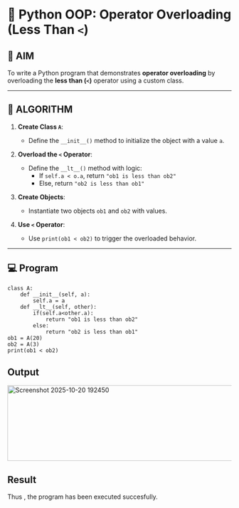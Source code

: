 # 🐍 Python OOP: Operator Overloading (Less Than `<`)

## 🎯 AIM

To write a Python program that demonstrates **operator overloading** by overloading the **less than (`<`)** operator using a custom class.

---

## 🧠 ALGORITHM

1. **Create Class `A`**:
   - Define the `__init__()` method to initialize the object with a value `a`.

2. **Overload the `<` Operator**:
   - Define the `__lt__()` method with logic:
     - If `self.a < o.a`, return `"ob1 is less than ob2"`
     - Else, return `"ob2 is less than ob1"`

3. **Create Objects**:
   - Instantiate two objects `ob1` and `ob2` with values.

4. **Use `<` Operator**:
   - Use `print(ob1 < ob2)` to trigger the overloaded behavior.

---

## 💻 Program
~~~
class A:
    def __init__(self, a):
        self.a = a
    def __lt__(self, other):
        if(self.a<other.a):
            return "ob1 is less than ob2"
        else:
            return "ob2 is less than ob1"
ob1 = A(20)
ob2 = A(3)
print(ob1 < ob2)
~~~
## Output
<img width="944" height="170" alt="Screenshot 2025-10-20 192450" src="https://github.com/user-attachments/assets/123a2721-13f7-49ee-8962-20fbd8fa3d8a" />

## Result
Thus , the program has been executed succesfully.
